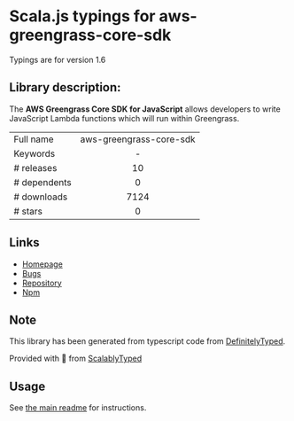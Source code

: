 
# Scala.js typings for aws-greengrass-core-sdk

Typings are for version 1.6

## Library description:
The **AWS Greengrass Core SDK for JavaScript** allows developers to write JavaScript Lambda functions which will run within Greengrass.

|                    |                 |
| ------------------ | :-------------: |
| Full name          | aws-greengrass-core-sdk |
| Keywords           | - |
| # releases         | 10 |
| # dependents       | 0 |
| # downloads        | 7124 |
| # stars            | 0 |

## Links
- [Homepage](https://github.com/aws/aws-greengrass-core-sdk-js#readme)
- [Bugs](https://github.com/aws/aws-greengrass-core-sdk-js/issues)
- [Repository](https://github.com/aws/aws-greengrass-core-sdk-js)
- [Npm](https://www.npmjs.com/package/aws-greengrass-core-sdk)
    


## Note
This library has been generated from typescript code from [DefinitelyTyped](https://definitelytyped.org).

Provided with :purple_heart: from [ScalablyTyped](https://github.com/oyvindberg/ScalablyTyped)

## Usage
See [the main readme](../../readme.md) for instructions.



